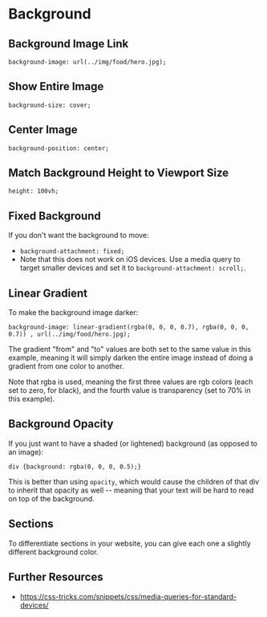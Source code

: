 # Background

## Background Image Link

`background-image: url(../img/food/hero.jpg);`

## Show Entire Image

`background-size: cover;`

## Center Image

`background-position: center;`

## Match Background Height to Viewport Size

`height: 100vh;`

## Fixed Background

If you don't want the background to move:
  - `background-attachment: fixed;`
  - Note that this does not work on iOS devices. Use a media query to target smaller devices and set it to `background-attachment: scroll;`.

## Linear Gradient

To make the background image darker:

```
background-image: linear-gradient(rgba(0, 0, 0, 0.7), rgba(0, 0, 0, 0.7)) , url(../img/food/hero.jpg);
```

The gradient "from" and "to" values are both set to the same value in this example, meaning it will simply darken the entire image instead of doing a gradient from one color to another.

Note that rgba is used, meaning the first three values are rgb colors (each set to zero, for black), and the fourth value is transparency (set to 70% in this example).

## Background Opacity

If you just want to have a shaded (or lightened) background (as opposed to an image):

`div {background: rgba(0, 0, 0, 0.5);}`

This is better than using `opacity`, which would cause the children of that div to inherit that opacity as well -- meaning that your text will be hard to read on top of the background.

## Sections

To differentiate sections in your website, you can give each one a slightly different background color.

## Further Resources

- https://css-tricks.com/snippets/css/media-queries-for-standard-devices/